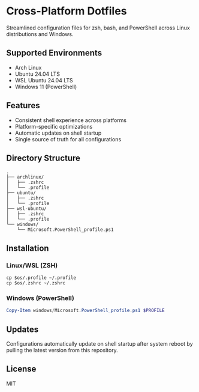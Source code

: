 # Cross-Platform Dotfiles

Streamlined configuration files for zsh, bash, and PowerShell across Linux distributions and Windows.

## Supported Environments

- Arch Linux
- Ubuntu 24.04 LTS
- WSL Ubuntu 24.04 LTS
- Windows 11 (PowerShell)

## Features

- Consistent shell experience across platforms
- Platform-specific optimizations
- Automatic updates on shell startup
- Single source of truth for all configurations

## Directory Structure

```shell
.
├── archlinux/
│   ├── .zshrc
│   └── .profile
├── ubuntu/
│   ├── .zshrc
│   └── .profile
├── wsl-ubuntu/
│   ├── .zshrc
│   └── .profile
└── windows/
    └── Microsoft.PowerShell_profile.ps1
```

## Installation

### Linux/WSL (ZSH)

```shell
cp $os/.profile ~/.profile
cp $os/.zshrc ~/.zshrc
```

### Windows (PowerShell)

```powershell
Copy-Item windows/Microsoft.PowerShell_profile.ps1 $PROFILE
```

## Updates

Configurations automatically update on shell startup after system reboot by pulling the latest version from this repository.

## License

MIT
